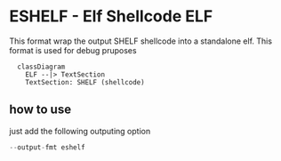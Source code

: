 # ESHELF - Elf Shellcode ELF
This format wrap the output SHELF shellcode into a standalone elf.
This format is used for debug pruposes


```mermaid
  classDiagram
    ELF --|> TextSection
    TextSection: SHELF (shellcode)
```

## how to use
just add the following outputing option
```python
--output-fmt eshelf
```